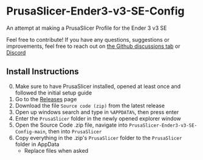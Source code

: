 # PrusaSlicer-Ender3-v3-SE-Config
An attempt at making a PrusaSlicer Profile for the Ender 3 v3 SE

Feel free to contribute! If you have any questions, suggestions or improvements, feel free to reach out on [the Github discussions tab](https://github.com/suchmememanyskill/PrusaSlicer-Ender3-v3-SE-Config/discussions) or [Discord](https://discord.com/users/249186838592487425)

## Install Instructions
0. Make sure to have PrusaSlicer installed, opened at least once and followed the initial setup guide
1. Go to the [Releases](https://github.com/suchmememanyskill/PrusaSlicer-Ender3-v3-SE-Config/releases) page
2. Download the file `Source code (zip)` from the latest release
3. Open up windows search and type in `%APPDATA%`, then press enter
4. Enter the `PrusaSlicer` folder in the newly opened explorer window
5. Open the Source Code .zip file, navigate into `PrusaSlicer-Ender3-v3-SE-Config-main`, then into `PrusaSlicer`
6. Copy everything in the .zip's `PrusaSlicer` folder to the `PrusaSlicer` folder in AppData 
    - Replace files when asked
